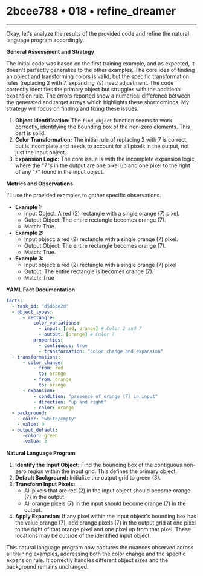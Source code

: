 # 2bcee788 • 018 • refine_dreamer

---
Okay, let's analyze the results of the provided code and refine the natural language program accordingly.

**General Assessment and Strategy**

The initial code was based on the first training example, and as expected, it doesn't perfectly generalize to the other examples. The core idea of finding an object and transforming colors is valid, but the specific transformation rules (replacing 2 with 7, expanding 7s) need adjustment. The code correctly identifies the primary object but struggles with the additional expansion rule. The errors reported show a numerical difference between the generated and target arrays which highlights these shortcomings. My strategy will focus on finding and fixing these issues.

1.  **Object Identification:** The `find_object` function seems to work correctly, identifying the bounding box of the non-zero elements. This part is solid.
2.  **Color Transformation:** The initial rule of replacing 2 with 7 is correct, but is incomplete and needs to account for all pixels in the output, not just the input object.
3.  **Expansion Logic:** The core issue is with the incomplete expansion logic, where the "7"s in the output are one pixel up and one pixel to the right of any "7" found in the input object.

**Metrics and Observations**

I'll use the provided examples to gather specific observations.

*   **Example 1:**
    *   Input Object: A red (2) rectangle with a single orange (7) pixel.
    *   Output Object: The entire rectangle becomes orange (7).
    *   Match: True.
*   **Example 2:**
    *   Input object: a red (2) rectangle with a single orange (7) pixel.
    *   Output Object: The entire rectangle becomes orange (7).
    *   Match: True.
*   **Example 3:**
    *   Input object: a red (2) rectangle with a single orange (7) pixel
    *   Output: The entire rectangle is becomes orange (7).
    *   Match: True

**YAML Fact Documentation**

```yaml
facts:
  - task_id: "d5d6de2d"
  - object_types:
      - rectangle:
          color_variations:
            - input: [red, orange] # Color 2 and 7
            - output: [orange] # Color 7
          properties:
            - contiguous: true
            - transformation: "color change and expansion"
  - transformations:
      - color_change:
          - from: red
            to: orange
          - from: orange
            to: orange
      - expansion:
          - condition: "presence of orange (7) in input"
          - direction: "up and right"
          - color: orange
  - background:
    - color: "white/empty"
    - value: 0
  - output_default:
      -color: green
      -value: 3

```

**Natural Language Program**

1.  **Identify the Input Object:** Find the bounding box of the contiguous non-zero region within the input grid. This defines the primary object.
2.  **Default Background:** Initialize the output grid to green (3).
3.  **Transform Input Pixels:**
    *   All pixels that are red (2) in the input object should become orange (7) in the output.
    *   All orange pixels (7) in the input should become orange (7) in the output.
4.  **Apply Expansion:** If any pixel within the input object's bounding box has the value orange (7), add orange pixels (7) in the output grid at one pixel to the right of that orange pixel and one pixel up from that pixel. These locations may be outside of the identified input object.

This natural language program now captures the nuances observed across all training examples, addressing both the color change and the specific expansion rule. It correctly handles different object sizes and the background remains unchanged.

